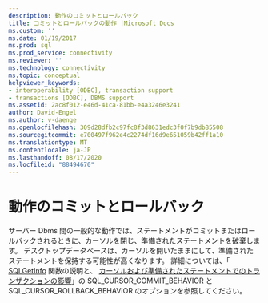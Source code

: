 ```yaml
---
description: 動作のコミットとロールバック
title: コミットとロールバックの動作 |Microsoft Docs
ms.custom: ''
ms.date: 01/19/2017
ms.prod: sql
ms.prod_service: connectivity
ms.reviewer: ''
ms.technology: connectivity
ms.topic: conceptual
helpviewer_keywords:
- interoperability [ODBC], transaction support
- transactions [ODBC], DBMS support
ms.assetid: 2ac8f012-e46d-41ca-81bb-e4a3246e3241
author: David-Engel
ms.author: v-daenge
ms.openlocfilehash: 309d28dfb2c97fc8f3d8631edc3f0f7b9db85508
ms.sourcegitcommit: e700497f962e4c2274df16d9e651059b42ff1a10
ms.translationtype: MT
ms.contentlocale: ja-JP
ms.lasthandoff: 08/17/2020
ms.locfileid: "88494670"
---
```

# <a name="commit-and-rollback-behavior"></a>動作のコミットとロールバック
サーバー Dbms 間の一般的な動作では、ステートメントがコミットまたはロールバックされるときに、カーソルを閉じ、準備されたステートメントを破棄します。 デスクトップデータベースは、カーソルを開いたままにして、準備されたステートメントを保持する可能性が高くなります。 詳細については、「 [SQLGetInfo](../../../odbc/reference/syntax/sqlgetinfo-function.md) 関数の説明と、 [カーソルおよび準備されたステートメントでのトランザクションの影響](../../../odbc/reference/develop-app/effect-of-transactions-on-cursors-and-prepared-statements.md)」の SQL_CURSOR_COMMIT_BEHAVIOR と SQL_CURSOR_ROLLBACK_BEHAVIOR のオプションを参照してください。

